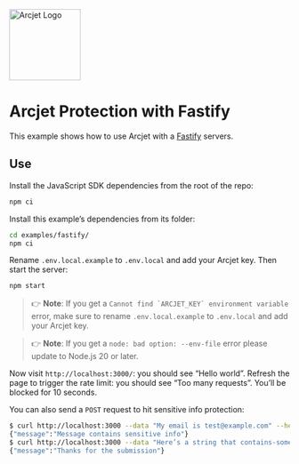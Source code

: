 <a href="https://arcjet.com" target="_arcjet-home">
  <picture>
    <source media="(prefers-color-scheme: dark)" srcset="https://arcjet.com/logo/arcjet-dark-lockup-voyage-horizontal.svg">
    <img src="https://arcjet.com/logo/arcjet-light-lockup-voyage-horizontal.svg" alt="Arcjet Logo" height="128" width="auto">
  </picture>
</a>

# Arcjet Protection with Fastify

This example shows how to use Arcjet with a [Fastify][] servers.

## Use

Install the JavaScript SDK dependencies from the root of the repo:

```sh
npm ci
```

Install this example’s dependencies from its folder:

```sh
cd examples/fastify/
npm ci
```

Rename `.env.local.example` to `.env.local` and add your Arcjet key.
Then start the server:

```sh
npm start
```

> 👉 **Note**:
> If you get a ``Cannot find `ARCJET_KEY` environment variable`` error,
> make sure to rename `.env.local.example` to `.env.local` and add your Arcjet
> key.

> 👉 **Note**:
> If you get a `node: bad option: --env-file` error please update to
> Node.js 20 or later.

Now visit `http://localhost:3000/`: you should see “Hello world”.
Refresh the page to trigger the rate limit: you should see “Too many requests”.
You’ll be blocked for 10 seconds.

You can also send a `POST` request to hit sensitive info protection:

```sh
$ curl http://localhost:3000 --data "My email is test@example.com" --header "Content-Type: text/plain" --request POST
{"message":"Message contains sensitive info"}
$ curl http://localhost:3000 --data "Here’s a string that contains-some-dashes" --header "Content-Type: text/plain" --request POST
{"message":"Thanks for the submission"}
```

[fastify]: https://fastify.dev/
